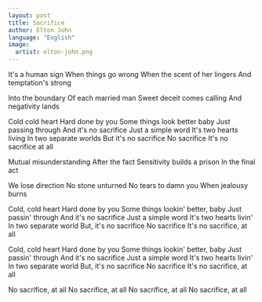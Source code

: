```yaml
---
layout: post
title: Sacrifice
author: Elton John
language: "English"
image:
  artist: elton-john.png
---
```

It's a human sign
When things go wrong
When the scent of her lingers
And temptation's strong

Into the boundary
Of each married man
Sweet deceit comes calling
And negativity lands

Cold cold heart
Hard done by you
Some things look better baby
Just passing through
And it's no sacrifice
Just a simple word
It's two hearts living
In two separate worlds
But it's no sacrifice
No sacrifice
It's no sacrifice at all

Mutual misunderstanding
After the fact
Sensitivity builds a prison
In the final act

We lose direction
No stone unturned
No tears to damn you
When jealousy burns

Cold, cold heart
Hard done by you
Some things lookin' better, baby
Just passin' through
And it's no sacrifice
Just a simple word
It's two hearts livin'
In two separate world
But, it's no sacrifice
No sacrifice
It's no sacrifice, at all

Cold, cold heart
Hard done by you
Some things lookin' better, baby
Just passin' through
And it's no sacrifice
Just a simple word
It's two hearts livin'
In two separate world
But, it's no sacrifice
No sacrifice
It's no sacrifice, at all

No sacrifice, at all
No sacrifice, at all
No sacrifice, at all
No sacrifice, at all 
